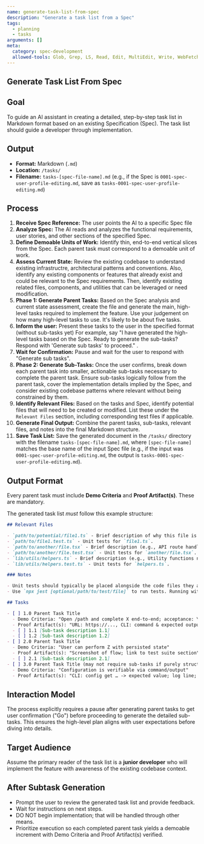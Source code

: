 ```yaml
---
name: generate-task-list-from-spec
description: "Generate a task list from a Spec"
tags:
  - planning
  - tasks
arguments: []
meta:
  category: spec-development
  allowed-tools: Glob, Grep, LS, Read, Edit, MultiEdit, Write, WebFetch, WebSearch
---
```


## Generate Task List From Spec

## Goal

To guide an AI assistant in creating a detailed, step-by-step task list in Markdown format based on an existing Specification (Spec). The task list should guide a developer through implementation.

## Output

- **Format:** Markdown (`.md`)
- **Location:** `/tasks/`
- **Filename:** `tasks-[spec-file-name].md` (e.g., if the Spec is `0001-spec-user-profile-editing.md`, save as `tasks-0001-spec-user-profile-editing.md`)

## Process

1. **Receive Spec Reference:** The user points the AI to a specific Spec file
2. **Analyze Spec:** The AI reads and analyzes the functional requirements, user stories, and other sections of the specified Spec.
3. **Define Demoable Units of Work:** Identify thin, end-to-end vertical slices from the Spec. Each parent task must correspond to a demoable unit of work.
4. **Assess Current State:** Review the existing codebase to understand existing infrastructre, architectural patterns and conventions. Also, identify any existing components or features that already exist and could be relevant to the Spec requirements. Then, identify existing related files, components, and utilities that can be leveraged or need modification.
5. **Phase 1: Generate Parent Tasks:** Based on the Spec analysis and current state assessment, create the file and generate the main, high-level tasks required to implement the feature. Use your judgement on how many high-level tasks to use. It's likely to be about five tasks.
6. **Inform the user:** Present these tasks to the user in the specified format (without sub-tasks yet) For example, say "I have generated the high-level tasks based on the Spec. Ready to generate the sub-tasks? Respond with 'Generate sub tasks' to proceed." .
7. **Wait for Confirmation:** Pause and wait for the user to respond with "Generate sub tasks".
8. **Phase 2: Generate Sub-Tasks:** Once the user confirms, break down each parent task into smaller, actionable sub-tasks necessary to complete the parent task. Ensure sub-tasks logically follow from the parent task, cover the implementation details implied by the Spec, and consider existing codebase patterns where relevant without being constrained by them.
9. **Identify Relevant Files:** Based on the tasks and Spec, identify potential files that will need to be created or modified. List these under the `Relevant Files` section, including corresponding test files if applicable.
10. **Generate Final Output:** Combine the parent tasks, sub-tasks, relevant files, and notes into the final Markdown structure.
11. **Save Task List:** Save the generated document in the `/tasks/` directory with the filename `tasks-[spec-file-name].md`, where `[spec-file-name]` matches the base name of the input Spec file (e.g., if the input was `0001-spec-user-profile-editing.md`, the output is `tasks-0001-spec-user-profile-editing.md`).

## Output Format

Every parent task must include **Demo Criteria** and **Proof Artifact(s)**. These are mandatory.

The generated task list _must_ follow this example structure:

```markdown
## Relevant Files

- `path/to/potential/file1.ts` - Brief description of why this file is relevant (e.g., Contains the main component for this feature).
- `path/to/file1.test.ts` - Unit tests for `file1.ts`.
- `path/to/another/file.tsx` - Brief description (e.g., API route handler for data submission).
- `path/to/another/file.test.tsx` - Unit tests for `another/file.tsx`.
- `lib/utils/helpers.ts` - Brief description (e.g., Utility functions needed for calculations).
- `lib/utils/helpers.test.ts` - Unit tests for `helpers.ts`.

### Notes

- Unit tests should typically be placed alongside the code files they are testing (e.g., `MyComponent.tsx` and `MyComponent.test.tsx` in the same directory).
- Use `npx jest [optional/path/to/test/file]` to run tests. Running without a path executes all tests found by the Jest configuration.

## Tasks

- [ ] 1.0 Parent Task Title
  - Demo Criteria: "Open /path and complete X end-to-end; acceptance: Y visible/returned"
  - Proof Artifact(s): "URL: https://..., CLI: command & expected output, Test: MyFeature.test.ts"
  - [ ] 1.1 [Sub-task description 1.1]
  - [ ] 1.2 [Sub-task description 1.2]
- [ ] 2.0 Parent Task Title
  - Demo Criteria: "User can perform Z with persisted state"
  - Proof Artifact(s): "Screenshot of flow; link to test suite section"
  - [ ] 2.1 [Sub-task description 2.1]
- [ ] 3.0 Parent Task Title (may not require sub-tasks if purely structural or configuration)
  - Demo Criteria: "Configuration is verifiable via command/output"
  - Proof Artifact(s): "CLI: config get … -> expected value; log line; diff link"
```

## Interaction Model

The process explicitly requires a pause after generating parent tasks to get user confirmation ("Go") before proceeding to generate the detailed sub-tasks. This ensures the high-level plan aligns with user expectations before diving into details.

## Target Audience

Assume the primary reader of the task list is a **junior developer** who will implement the feature with awareness of the existing codebase context.

## After Subtask Generation

- Prompt the user to review the generated task list and provide feedback.
- Wait for instructions on next steps.
- DO NOT begin implementation; that will be handled through other means.
- Prioritize execution so each completed parent task yields a demoable increment with Demo Criteria and Proof Artifact(s) verified.
